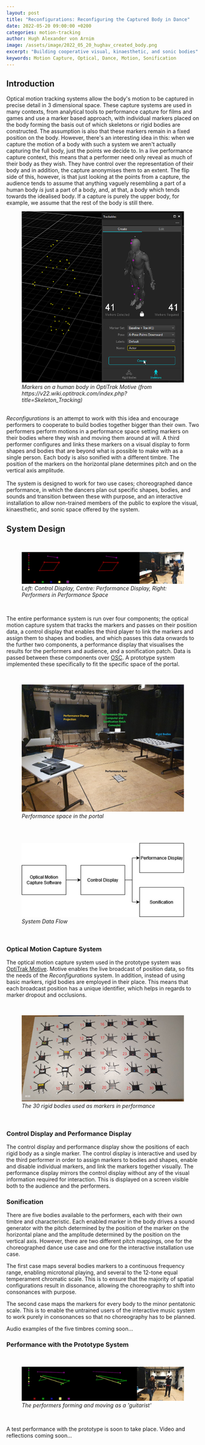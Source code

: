 ```yaml
---
layout: post
title: "Reconfigurations: Reconfiguring the Captured Body in Dance"
date: 2022-05-20 09:00:00 +0200
categories: motion-tracking
author: Hugh Alexander von Arnim
image: /assets/image/2022_05_20_hughav_created_body.png
excerpt: "Building cooperative visual, kinaesthetic, and sonic bodies"
keywords: Motion Capture, Optical, Dance, Motion, Sonification
---
```


## **Introduction**

Optical motion tracking systems allow the body's motion to be captured in precise detail in 3 dimensional space. These capture systems are used in many contexts, from analytical tools to performance capture for films and games and use a marker based approach, with individual markers placed on the body forming the basis out of which skeletons or rigid bodies are constructed. The assumption is also that these markers remain in a fixed position on the body. However, there's an interesting idea in this: when we capture the motion of a body with such a system we aren't actually capturing the full body, just the points we decide to. In a live performance capture context, this means that a performer need only reveal as much of their body as they wish. They have control over the representation of their body and in addition, the capture anonymises them to an extent. The flip side of this, however, is that just looking at the points from a capture, the audience tends to assume that anything vaguely resembling a part of a human body <i>is</i> just a part of a body, and, at that, a body which tends towards the idealised body. If a capture is purely the upper body, for example, we assume that the rest of the body is still there.
<br>
<figure style="float: none">
   <img src="/assets/image/2022_05_20_hughav_markers.png" alt="" title="" width="auto" />
   <figcaption><i>Markers on a human body in OptiTrak Motive (from https://v22.wiki.optitrack.com/index.php?title=Skeleton_Tracking) </i></figcaption>
</figure>
<br>
<i>Reconfigurations</i> is an attempt to work with this idea and encourage performers to cooperate to build bodies together bigger than their own. Two performers perform motions in a performance space setting markers on their bodies where they wish and moving them around at will. A third performer configures and links these markers on a visual display to form shapes and bodies that are beyond what is possible to make with as a single person. Each body is also sonified with a different timbre. The position of the markers on the horizontal plane determines pitch and on the vertical axis amplitude.
<br>
<br>
The system is designed to work for two use cases; choreographed dance performance, in which the dancers plan out specific shapes, bodies, and sounds and transition between these with purpose, and an interactive installation to allow non-trained members of the public to explore the visual, kinaesthetic, and sonic space offered by the system.

## **System Design**

<br>
<figure style="float: none">
   <img src="/assets/image/2022_05_20_hughav_displays.jpg" alt="" title="" width="auto" />
   <figcaption><i>Left: Control Display, Centre: Performance Display, Right: Performers in Performance Space</i></figcaption>
</figure>
<br>


The entire performance system is run over four components; the optical motion capture system that tracks the markers and passes on their position data, a control display that enables the third player to link the markers and assign them to shapes and bodies, and which passes this data onwards to the further two components, a performance display that visualises the results for the performers and audience, and a sonification patch. Data is passed between these components over [OSC](https://en.wikipedia.org/wiki/Open_Sound_Control). A prototype system implemented these specifically to fit the specific space of the portal.

<br>
<figure style="float: none">
   <img src="/assets/image/2022_05_20_hughav_performance_space.jpg" alt="" title="" width="auto" />
   <figcaption><i>Performance space in the portal</i></figcaption>
</figure>
<br>

<br>
<figure style="float: none">
   <img src="/assets/image/2202_05_20_hughav_reconfig_system_design.jpg" alt="" title="" width="auto" />
   <figcaption><i>System Data Flow</i></figcaption>
</figure>
<br>

### **Optical Motion Capture System**

The optical motion capture system used in the prototype system was [OptiTrak Motive](https://optitrack.com/software/motive/). Motive enables the live broadcast of position data, so fits the needs of the <i>Reconfigurations</i> system. In addition, instead of using basic markers, rigid bodies are employed in their place. This means that each broadcast position has a unique identifier, which helps in regards to marker dropout and occlusions.

<br>
<figure style="float: none">
   <img src="/assets/image/2022_05_20_hughav_rigid_bodies.jpg" alt="" title="" width="auto" />
   <figcaption><i>The 30 rigid bodies used as markers in performance</i></figcaption>
</figure>
<br>

### **Control Display and Performance Display**

The control display and performance display show the positions of each rigid body as a single marker. The control display is interactive and used by the third performer in order to assign markers to bodies and shapes, enable and disable individual markers, and link the markers together visually. The performance display mirrors the control display without any of the visual information required for interaction. This is displayed on a screen visible both to the audience and the performers.

### **Sonification**

There are five bodies available to the performers, each with their own timbre and characteristic. Each enabled marker in the body drives a sound generator with the pitch determined by the position of the marker on the horizontal plane and the amplitude determined by the position on the vertical axis. However, there are two different pitch mappings, one for the choreographed dance use case and one for the interactive installation use case.

The first case maps several bodies markers to a continuous frequency range, enabling microtonal playing, and several to the 12-tone equal temperament chromatic scale. This is to ensure that the majority of spatial configurations result in dissonance, allowing the choreography to shift into consonances with purpose.

The second case maps the markers for every body to the minor pentatonic scale. This is to enable the untrained users of the interactive music system to work purely in consonances so that no choreography has to be planned.

Audio examples of the five timbres coming soon…

### **Performance with the Prototype System**

<br>
<figure style="float: none">
   <img src="/assets/image/2022_05_20_hughav_guitarist.jpg" alt="" title="" width="auto" />
   <figcaption><i>The performers forming and moving as a 'guitarist'</i></figcaption>
</figure>
<br>

A test performance with the prototype is soon to take place. Video and reflections coming soon…
